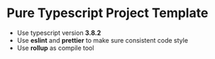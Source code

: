 # Pure Typescript Project Template

- Use typescript version **3.8.2**
- Use **eslint** and **prettier** to make sure consistent code style
- Use **rollup** as compile tool

